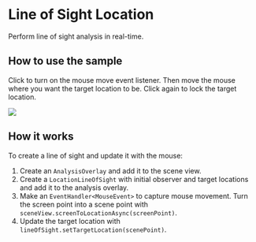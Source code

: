 # Line of Sight Location

Perform line of sight analysis in real-time.

## How to use the sample

Click to turn on the mouse move event listener. Then move the mouse
where you want the target location to be. Click again to lock the target
location.

![](LineOfSightLocation.gif)

## How it works

To create a line of sight and update it with the mouse:

1.  Create an `AnalysisOverlay` and add it to the scene view.
2.  Create a `LocationLineOfSight` with initial observer and target
    locations and add it to the analysis overlay.
3.  Make an `EventHandler<MouseEvent>` to capture mouse movement. Turn
    the screen point into a scene point with
    `sceneView.screenToLocationAsync(screenPoint)`.
4.  Update the target location with
    `lineOfSight.setTargetLocation(scenePoint)`.
